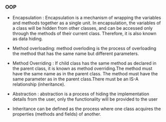### OOP

-  Encapsulation : Encapsulation is a mechanism of wrapping the variables and methods together as a single unit. In encapsulation, the variables of a class will be hidden from other classes, and can be accessed only through the methods of their current class. Therefore, it is also known as data hiding.

- Method overloading:  method overloding is the process of overloading the method that has the same name but different parameters.

- Method Overriding : If child class has the same method as declared in the parent class, it is known as method overriding.The method must have the same name as in the parent class. The method must have the same parameter as in the parent class.There must be an IS-A relationship (inheritance).

- Abstraction :  abstraction is a process of hiding the implementation details from the user, only the functionality will be provided to the user

- Inheritance can be defined as the process where one class acquires the properties (methods and fields) of another.
